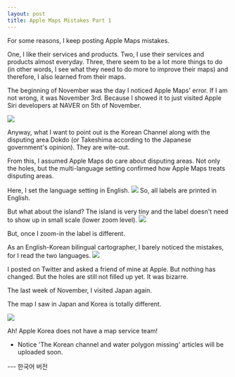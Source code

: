 ```yaml
---
layout: post
title: Apple Maps Mistakes Part 1
---
```



For some reasons,
I keep posting Apple Maps mistakes.

One, I like their services and products.
Two, I use their services and products almost everyday.
Three, there seem to be a lot more things to do (in other words, I see what they need to do more to improve their maps) and therefore, I also learned from their maps.


The beginning of November was the day I noticed Apple Maps' error.
If I am not wrong, it was November 3rd. Because I showed it to just visited Apple Siri developers at NAVER on 5th of November.

<img src="https://github.com/pil0706/pil0706.github.io/blob/master/screenshots/the_korean_channel/theChannel.gif?raw=true">

Anyway, what I want to point out is the Korean Channel along with the disputing area Dokdo (or Takeshima according to the Japanese government's opinion). They are wite-out.


From this, I assumed Apple Maps do care about disputing areas.
Not only the holes, but the multi-language setting confirmed how Apple Maps treats disputing areas.


Here, I set the language setting in English.
<img src="https://github.com/pil0706/pil0706.github.io/blob/master/screenshots/the_korean_channel/language_setting.png?raw=true">
So, all labels are printed in English.


But what about the island?
The island is very tiny and the label doesn't need to show up in small scale (lower zoom level).
<img src="https://github.com/pil0706/pil0706.github.io/blob/master/screenshots/the_korean_channel/language_setting1.png?raw=true">


But, once I zoom-in the label is different.

As an English-Korean bilingual cartographer, I barely noticed the mistakes, for I read the two languages.
<img src="https://github.com/pil0706/pil0706.github.io/blob/master/screenshots/the_korean_channel/dokdo_language_setting.gif?raw=true">

I posted on Twitter and asked a friend of mine at Apple. But nothing has changed.
But the holes are still not filled up yet. It was bizarre.


The last week of November, I visited Japan again.



The map I saw in Japan and Korea is totally different.


<img src="https://github.com/pil0706/pil0706.github.io/blob/master/screenshots/the_korean_channel/apple_maps_korjpn.gif?raw=true">

Ah! Apple Korea does not have a map service team!




- Notice
'The Korean channel and water polygon missing' articles will be uploaded soon.


--- 한국어 버전
